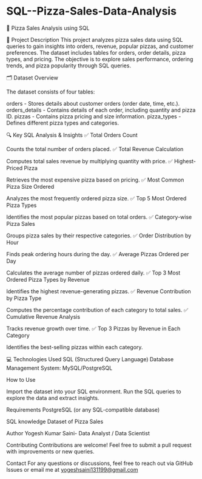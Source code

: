 # SQL--Pizza-Sales-Data-Analysis

🍕 Pizza Sales Analysis using SQL

📖 Project Description
This project analyzes pizza sales data using SQL queries to gain insights into orders, revenue, popular pizzas, and customer preferences. The dataset includes tables for orders, order details, pizza types, and pricing. The objective is to explore sales performance, ordering trends, and pizza popularity through SQL queries.


🗂️ Dataset Overview

The dataset consists of four tables:


orders - Stores details about customer orders (order date, time, etc.).
orders_details - Contains details of each order, including quantity and pizza ID.
pizzas - Contains pizza pricing and size information.
pizza_types - Defines different pizza types and categories.


🔍 Key SQL Analysis & Insights
✅ Total Orders Count

Counts the total number of orders placed.
✅ Total Revenue Calculation

Computes total sales revenue by multiplying quantity with price.
✅ Highest-Priced Pizza


Retrieves the most expensive pizza based on pricing.
✅ Most Common Pizza Size Ordered

Analyzes the most frequently ordered pizza size.
✅ Top 5 Most Ordered Pizza Types

Identifies the most popular pizzas based on total orders.
✅ Category-wise Pizza Sales

Groups pizza sales by their respective categories.
✅ Order Distribution by Hour

Finds peak ordering hours during the day.
✅ Average Pizzas Ordered per Day

Calculates the average number of pizzas ordered daily.
✅ Top 3 Most Ordered Pizza Types by Revenue

Identifies the highest revenue-generating pizzas.
✅ Revenue Contribution by Pizza Type

Computes the percentage contribution of each category to total sales.
✅ Cumulative Revenue Analysis

Tracks revenue growth over time.
✅ Top 3 Pizzas by Revenue in Each Category

Identifies the best-selling pizzas within each category.

💻 Technologies Used
SQL (Structured Query Language)
Database Management System: MySQL/PostgreSQL

How to Use

Import the dataset into your SQL environment.
Run the SQL queries to explore the data and extract insights.

Requirements
PostgreSQL (or any SQL-compatible database)

SQL knowledge
Dataset of Pizza Sales

Author
Yogesh Kumar Saini- Data Analyst / Data Scientist

Contributing
Contributions are welcome! Feel free to submit a pull request with improvements or new queries.

Contact
For any questions or discussions, feel free to reach out via GitHub Issues or email me at yogeshsaini131199@gmail.com
